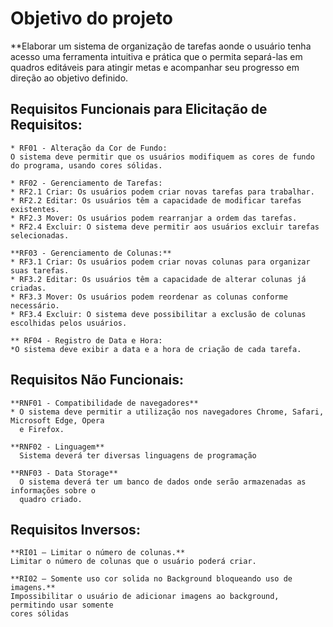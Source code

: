 # Objetivo do projeto 

 **Elaborar um sistema de organização de tarefas aonde o usuário tenha acesso uma ferramenta intuitiva e prática que o permita separá-las em quadros editáveis para atingir metas e acompanhar seu progresso em direção ao objetivo definido.

## Requisitos Funcionais para Elicitação de Requisitos:
```
* RF01 - Alteração da Cor de Fundo:
O sistema deve permitir que os usuários modifiquem as cores de fundo do programa, usando cores sólidas.
```
```
* RF02 - Gerenciamento de Tarefas:
* RF2.1 Criar: Os usuários podem criar novas tarefas para trabalhar.
* RF2.2 Editar: Os usuários têm a capacidade de modificar tarefas existentes.
* RF2.3 Mover: Os usuários podem rearranjar a ordem das tarefas.
* RF2.4 Excluir: O sistema deve permitir aos usuários excluir tarefas selecionadas.
```
```
**RF03 - Gerenciamento de Colunas:**
* RF3.1 Criar: Os usuários podem criar novas colunas para organizar suas tarefas.
* RF3.2 Editar: Os usuários têm a capacidade de alterar colunas já criadas.
* RF3.3 Mover: Os usuários podem reordenar as colunas conforme necessário.
* RF3.4 Excluir: O sistema deve possibilitar a exclusão de colunas escolhidas pelos usuários.
```
```
** RF04 - Registro de Data e Hora:
*O sistema deve exibir a data e a hora de criação de cada tarefa.
```

## Requisitos Não Funcionais:
```
**RNF01 - Compatibilidade de navegadores**
* O sistema deve permitir a utilização nos navegadores Chrome, Safari, Microsoft Edge, Opera 
  e Firefox.
```
```
**RNF02 - Linguagem**
  Sistema deverá ter diversas linguagens de programação
```
```
**RNF03 - Data Storage**
  O sistema deverá ter um banco de dados onde serão armazenadas as informações sobre o 
  quadro criado.
```

## Requisitos Inversos:
```
**RI01 – Limitar o número de colunas.**
Limitar o número de colunas que o usuário poderá criar.
```
```
**RI02 – Somente uso cor solida no Background bloqueando uso de imagens.**
Impossibilitar o usuário de adicionar imagens ao background, permitindo usar somente
cores sólidas
```

